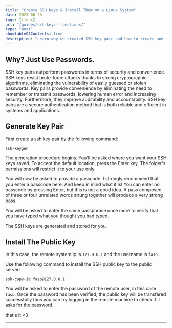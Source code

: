 ```yaml
---
title: "Create SSH Keys & Install Them on a Linux System"
date: 2023-06-23
tags: [Linux]
url: "/guides/ssh-keys-from-linux/"
type: "post"
showtableOfContents: true
description: "Learn why we created SSH key pair and how to create and install in on the remote system assuming that the remote system is running Linux."
---
```


## Why? Just Use Passwords.
SSH key pairs outperform passwords in terms of security and convenience. SSH keys resist brute-force attacks thanks to strong cryptographic algorithms, eliminating the vulnerability of easily guessed or stolen passwords. Key pairs provide convenience by eliminating the need to remember or transmit passwords, lowering human error and increasing security. Furthermore, they improve auditability and accountability. SSH key pairs are a secure authentication method that is both reliable and efficient in systems and applications.

## Generate Key Pair
First create a ssh key pair by the following command:
```
ssh-keygen
```
The generation procedure begins. You'll be asked where you want your SSH keys saved. To accept the default location, press the Enter key. The folder's permissions will restrict it to your use only.

You will now be asked to provide a passcode. I strongly recommend that you enter a passcode here. And keep in mind what it is! You can enter no passcode by pressing Enter, but this is not a good idea. A pass composed of three or four unrelated words strung together will produce a very strong pass.

You will be asked to enter the same passphrase once more to verify that you have typed what you thought you had typed.

The SSH keys are generated and stored for you.

## Install The Public Key
In this case, the remote system ip is `127.0.0.1` and the username is `faso`. 

Use the following command to install the SSH public key to the public server: 
```
ssh-copy-id faso@127.0.0.1
```

You will be asked to enter the password of the remote user, in this case `faso`. Once the password has been verified, the public key will be transfered successfully thus you can try logging in the remote machine to check if it asks for the password.  

that's it <3

----

  